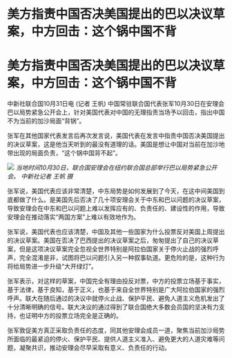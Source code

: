# 美方指责中国否决美国提出的巴以决议草案，中方回击：这个锅中国不背

# 美方指责中国否决美国提出的巴以决议草案，中方回击：这个锅中国不背

中新社联合国10月31日电 (记者 王帆)
中国常驻联合国代表张军10月30日在安理会巴以局势紧急公开会上，针对美国代表对中国的无理指责当场予以回击，指出中国不为当前的加沙局面“背锅”。

张军在其他国家代表发言后再次发言说，美国代表在发言中指责中国否决美国提出的决议草案，这是他当天听到的最没有道理的话。美国是想让中国对当前在加沙地带出现的局面负责，“这个锅中国背不起”。

![](https://inews.gtimg.com/om_bt/O7RMU_flPVDgV8W7sQXVKWHY3A9upzfF3PbymgGYeXPQEAA/1000)
_当地时间10月30日，联合国安理会在纽约联合国总部举行巴以局势紧急公开会。 中新社记者 王帆 摄_

张军说，美国代表应该非常清楚，中东局势是如何发展到了今天，在这中间美国到底都做了什么。是美国先后否决了几十项安理会关于中东和巴以问题的决议草案，导致安理会在中东和巴以问题上难以发挥应有的、负责任的、建设性的作用，导致安理会在推动落实“两国方案”上难以有效地作为。

张军说，美国代表也应该清楚，中国及其他一些国家为什么投票反对美国上周提出的决议草案。美国在否决了巴西提出的决议草案之后，匆匆提出了自己的决议草案，但是这项决议草案完全忽视全世界特别是阿拉伯国家关于停火止战的强烈呼声，完全混淆是非，试图将巴以问题引入另一种叙事轨道。更危险的是，这种行为将给局势进一步升级“大开绿灯”。

张军表示，对这样的草案，中国完全有理由投反对票，中方的投票立场基于事实，基于法律，基于良知，基于正义，也基于来自全世界特别是广大阿拉伯国家的强烈呼声。联大在随后通过的决议中就停火止战、保护平民、避免人道主义危机发出了十分清晰明确的信号。联大决议的通过得到了联合国绝大多数会员国的坚决有力支持，也证明中方的投票立场完全是正确的。

张军敦促美方真正采取负责任的态度，同其他安理会成员一道，聚焦当前加沙局势所面临的最紧迫的停火、保护平民、提供人道主义准入、避免更大的人道灾难等问题，凝聚共识，推动安理会尽早采取有意义、负责任的行动。


